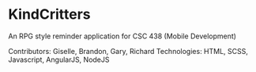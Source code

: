 # KindCritters
An RPG style reminder application for CSC 438 (Mobile Development)

Contributors: Giselle, Brandon, Gary, Richard
Technologies: HTML, SCSS, Javascript, AngularJS, NodeJS
